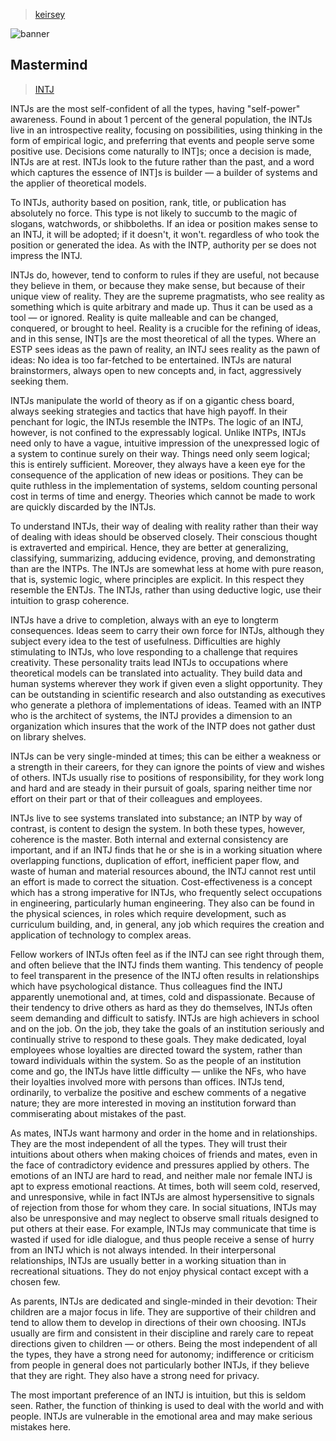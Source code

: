 > [keirsey](../)

![banner](/mbti/photos/banner.png)

## Mastermind

> [INTJ](/mbti/types/intj)

INTJs are the most self-confident of all the types, having "self-power" awareness. Found in about 1 percent of the general population, the INTJs live in an introspective reality, focusing on possibilities, using thinking in the form of empirical logic, and preferring that events and people serve some positive use. Decisions come naturally to INT]s; once a decision is made, INTJs are at rest. INTJs look to the future rather than the past, and a word which captures the essence of INT]s is builder — a builder of systems and the applier of theoretical models.

To INTJs, authority based on position, rank, title, or publication has absolutely no force. This type is not likely to succumb to the magic of slogans, watchwords, or shibboleths. If an idea or position makes sense to an INTJ, it will be adopted; if it doesn't, it won't. regardless of who took the position or generated the idea. As with the INTP, authority per se does not impress the INTJ.

INTJs do, however, tend to conform to rules if they are useful, not because they believe in them, or because they make sense, but because of their unique view of reality. They are the supreme pragmatists, who see reality as something which is quite arbitrary and made up. Thus it can be used as a tool — or ignored. Reality is quite malleable and can be changed, conquered, or brought to heel. Reality is a crucible for the refining of ideas, and in this sense, INT]s are the most theoretical of all the types. Where an ESTP sees ideas as the pawn of reality, an INTJ sees reality as the pawn of ideas: No idea is too far-fetched to be entertained. INTJs are natural brainstormers, always open to new concepts and, in fact, aggressively seeking them.

INTJs manipulate the world of theory as if on a gigantic chess board, always seeking strategies and tactics that have high payoff. In their penchant for logic, the INTJs resemble the INTPs. The logic of an INTJ, however, is not confined to the expressably logical. Unlike INTPs, INTJs need only to have a vague, intuitive impression of the unexpressed logic of a system to continue surely on their way. Things need only seem logical; this is entirely sufficient. Moreover, they always have a keen eye for the consequence of the application of new ideas or positions. They can be quite ruthless in the implementation of systems, seldom counting personal cost in terms of time and energy. Theories which cannot be made to work are quickly discarded by the INTJs.

To understand INTJs, their way of dealing with reality rather than their way of dealing with ideas should be observed closely. Their conscious thought is extraverted and empirical. Hence, they are better at generalizing, classifying, summarizing, adducing evidence, proving, and demonstrating than are the INTPs. The INTJs are somewhat less at home with pure reason, that is, systemic logic, where principles are explicit. In this respect they resemble the ENTJs. The INTJs, rather than using deductive logic, use their intuition to grasp coherence.

INTJs have a drive to completion, always with an eye to longterm consequences. Ideas seem to carry their own force for INTJs, although they subject every idea to the test of usefulness. Difficulties are highly stimulating to INTJs, who love responding to a challenge that requires creativity. These personality traits lead INTJs to occupations where theoretical models can be translated into actuality. They build data and human systems wherever they work if given even a slight opportunity. They can be outstanding in scientific research and also outstanding as executives who generate a plethora of implementations of ideas. Teamed with an INTP who is the architect of systems, the INTJ provides a dimension to an organization which insures that the work of the INTP does not gather dust on library shelves.

INTJs can be very single-minded at times; this can be either a weakness or a strength in their careers, for they can ignore the points of view and wishes of others. INTJs usually rise to positions of responsibility, for they work long and hard and are steady in their pursuit of goals, sparing neither time nor effort on their part or that of their colleagues and employees.

INTJs live to see systems translated into substance; an INTP by way of contrast, is content to design the system. In both these types, however, coherence is the master. Both internal and external consistency are important, and if an INTJ finds that he or she is in a working situation where overlapping functions, duplication of effort, inefficient paper flow, and waste of human and material resources abound, the INTJ cannot rest until an effort is made to correct the situation. Cost-effectiveness is a concept which has a strong imperative for INTJs, who frequently select occupations in engineering, particularly human engineering. They also can be found in the physical sciences, in roles which require development, such as curriculum building, and, in general, any job which requires the creation and application of technology to complex areas.

Fellow workers of INTJs often feel as if the INTJ can see right through them, and often believe that the INTJ finds them wanting. This tendency of people to feel transparent in the presence of the INTJ often results in relationships which have psychological distance. Thus colleagues find the INTJ apparently unemotional and, at times, cold and dispassionate. Because of their tendency to drive others as hard as they do themselves, INTJs often seem demanding and difficult to satisfy. INTJs are high achievers in school and on the job. On the job, they take the goals of an institution seriously and continually strive to respond to these goals. They make dedicated, loyal employees whose loyalties are directed toward the system, rather than toward individuals within the system. So as the people of an institution come and go, the INTJs have little difficulty — unlike the NFs, who have their loyalties involved more with persons than offices. INTJs tend, ordinarily, to verbalize the positive and eschew comments of a negative nature; they are more interested in moving an institution forward than commiserating about mistakes of the past.

As mates, INTJs want harmony and order in the home and in relationships. They are the most independent of all the types. They will trust their intuitions about others when making choices of friends and mates, even in the face of contradictory evidence and pressures applied by others. The emotions of an INTJ are hard to read, and neither male nor female INTJ is apt to express emotional reactions. At times, both will seem cold, reserved, and unresponsive, while in fact INTJs are almost hypersensitive to signals of rejection from those for whom they care. In social situations, INTJs may also be unresponsive and may neglect to observe small rituals designed to put others at their ease. For example, INTJs may communicate that time is wasted if used for idle dialogue, and thus people receive a sense of hurry from an INTJ which is not always intended. In their interpersonal relationships, INTJs are usually better in a working situation than in recreational situations. They do not enjoy physical contact except with a chosen few.

As parents, INTJs are dedicated and single-minded in their devotion: Their children are a major focus in life. They are supportive of their children and tend to allow them to develop in directions of their own choosing. INTJs usually are firm and consistent in their discipline and rarely care to repeat directions given to children — or others. Being the most independent of all the types, they have a strong need for autonomy; indifference or criticism from people in general does not particularly bother INTJs, if they believe that they are right. They also have a strong need for privacy.

The most important preference of an INTJ is intuition, but this is seldom seen. Rather, the function of thinking is used to deal with the world and with people. INTJs are vulnerable in the emotional area and may make serious mistakes here.
